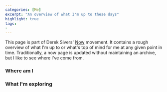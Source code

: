 ```yaml
---
categories: [Me]
excerpt: "An overview of what I'm up to these days"
highlight: true
tags:
- 
---
```

This page is part of Derek Sivers' [Now](https://nownownow.com/about) movement. It contains a rough overview of what I'm up to or what's top of mind for me at any given point in time. Traditionally, a now page is updated without maintaining an archive, but I like to see where I've come from.

### Where am I



### What I'm exploring

